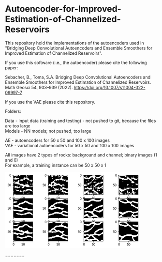 # Autoencoder-for-Improved-Estimation-of-Channelized-Reservoirs

This repository hold the implementations of the autoencoders used in "Bridging Deep Convolutional Autoencoders and Ensemble Smoothers for Improved Estimation of Channelized Reservoirs". 

If you use this software (i.e., the autoencoder) please cite the following paper:

Sebacher, B., Toma, S.A. Bridging Deep Convolutional Autoencoders and Ensemble Smoothers for Improved Estimation of Channelized Reservoirs. Math Geosci 54, 903–939 (2022). https://doi.org/10.1007/s11004-022-09997-7

If you use the VAE please cite this repository.

Folders:

Data - input data (training and testing) - not pushed to git, because the files are too large  
Models - NN models; not pushed, too large  
  
AE - autoencoders for 50 x 50 and 100 x 100 images  
VAE - variational autoencoders for 50 x 50 and 100 x 100 images  

All images have 2 types of rocks: background and channel; binary images (1 and 0)  
For example, a training instance can be 50 x 50 x 1  

![alt text](https://github.com/tomastefanadrian/Autoencoder-for-Improved-Estimation-of-Channelized-Reservoirs/blob/main/AE/examples.png)

=======
